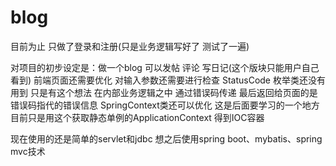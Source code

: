 # blog
目前为止 只做了登录和注册(只是业务逻辑写好了 测试了一遍)

对项目的初步设定是：做一个blog  可以发帖 评论 写日记(这个版块只能用户自己看到)
前端页面还需要优化  对输入参数还需要进行检查
StatusCode 枚举类还没有用到  只是有这个想法  在内部业务逻辑之中 通过错误码传递 最后返回给页面的是错误码指代的错误信息
SpringContext类还可以优化  这是后面要学习的一个地方  目前只是用这个获取静态单例的ApplicationContext 得到IOC容器

现在使用的还是简单的servlet和jdbc
想之后使用spring boot、mybatis、spring mvc技术  
